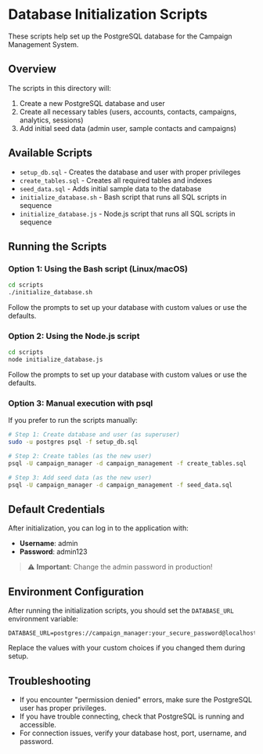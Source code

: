 # Database Initialization Scripts

These scripts help set up the PostgreSQL database for the Campaign Management System.

## Overview

The scripts in this directory will:

1. Create a new PostgreSQL database and user
2. Create all necessary tables (users, accounts, contacts, campaigns, analytics, sessions)
3. Add initial seed data (admin user, sample contacts and campaigns)

## Available Scripts

- `setup_db.sql` - Creates the database and user with proper privileges
- `create_tables.sql` - Creates all required tables and indexes
- `seed_data.sql` - Adds initial sample data to the database
- `initialize_database.sh` - Bash script that runs all SQL scripts in sequence
- `initialize_database.js` - Node.js script that runs all SQL scripts in sequence

## Running the Scripts

### Option 1: Using the Bash script (Linux/macOS)

```bash
cd scripts
./initialize_database.sh
```

Follow the prompts to set up your database with custom values or use the defaults.

### Option 2: Using the Node.js script

```bash
cd scripts
node initialize_database.js
```

Follow the prompts to set up your database with custom values or use the defaults.

### Option 3: Manual execution with psql

If you prefer to run the scripts manually:

```bash
# Step 1: Create database and user (as superuser)
sudo -u postgres psql -f setup_db.sql

# Step 2: Create tables (as the new user)
psql -U campaign_manager -d campaign_management -f create_tables.sql

# Step 3: Add seed data (as the new user)
psql -U campaign_manager -d campaign_management -f seed_data.sql
```

## Default Credentials

After initialization, you can log in to the application with:

- **Username**: admin
- **Password**: admin123

> ⚠️ **Important**: Change the admin password in production!

## Environment Configuration

After running the initialization scripts, you should set the `DATABASE_URL` environment variable:

```
DATABASE_URL=postgres://campaign_manager:your_secure_password@localhost:5432/campaign_management
```

Replace the values with your custom choices if you changed them during setup.

## Troubleshooting

- If you encounter "permission denied" errors, make sure the PostgreSQL user has proper privileges.
- If you have trouble connecting, check that PostgreSQL is running and accessible.
- For connection issues, verify your database host, port, username, and password.